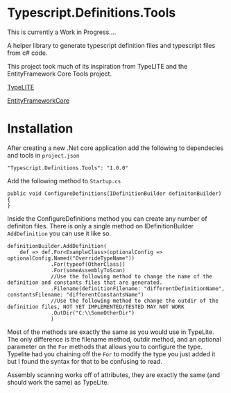 # Typescript.Definitions.Tools

This is currently a Work in Progress....

A helper library to generate typescript definition files and typescript files from c# code.

This project took much of its inspiration from TypeLITE and the EntityFramework Core Tools project.

[TypeLITE](http://type.litesolutions.net/)

[EntityFrameworkCore](https://github.com/aspnet/EntityFramework)

# Installation

After creating a new .Net core application add the following to dependecies and tools in `project.json`
    
    "Typescript.Definitions.Tools": "1.0.0"

Add the following method to `Startup.cs`

    public void ConfigureDefinitions(IDefinitionBuilder definitonBuilder)
    {
    }
    
Inside the ConfigureDefinitions method you can create any number of definiton files. There is only a single method on IDefinitionBuilder `AddDefinition` you can use it like so.

    definitionBuilder.AddDefinition(
        def => def.For<ExampleClass>(optionalConfig => optionalConfig.Named("OverrideTypeName"))
                  .For(typeof(OtherClass))
                  .For(someAssemblyToScan)
                  //Use the following method to change the name of the definition and constants files that are generated.
                  .Filename(definitionFilename: "differentDefinitionName", constantsFilename: "differentConstantsName") 
                  //Use the following method to change the outdir of the definition files, NOT YET IMPLEMENTED/TESTED MAY NOT WORK
                  .OutDir("C:\\SomeOtherDir")
                  )

Most of the methods are exactly the same as you would use in TypeLite. The only difference is the filename method, outdir method, and an optional parameter on the `For` methods that allows you to configure the type. Typelite had you chaining off the `For` to modify the type you just added it but I found the syntax for that to be confusing to read.

Assembly scanning works off of attributes, they are exactly the same (and should work the same) as TypeLite.
